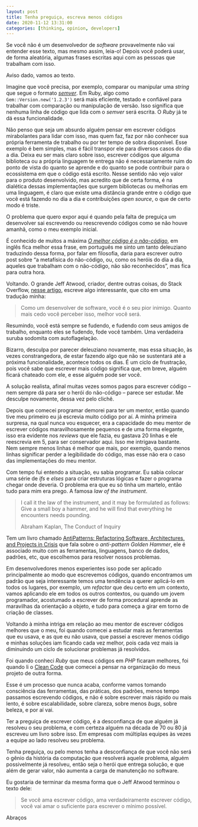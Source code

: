 ```yaml
---
layout: post
title: Tenha preguiça, escreva menos códigos 
date: 2020-11-12 13:31:00
categories: [thinking, opinion, developers]
---
```


Se você não é um desenvolvedor de _software_ provavelmente não vai entender esse texto, mas mesmo assim, leia-o! Depois você poderá usar, de forma aleatória, algumas frases escritas aqui com as pessoas que trabalham com isso.

Aviso dado, vamos ao texto.

Imagine que você precisa, por exemplo, comparar ou manipular uma _string_ que segue o formato [_semver_](https://semver.org). Em Ruby, algo como `Gem::Version.new('1.2.3')` será mais eficiente, testado e confiável para trabalhar com comparação ou manipulação de versão. Isso significa que nenhuma linha de código que lida com o _semver_ será escrita. O _Ruby_ já te dá essa funcionalidade.

Não penso que seja um absurdo alguém pensar em escrever códigos mirabolantes para lidar com isso, mas quem faz, faz por não conhecer sua própria ferramenta de trabalho ou por ter tempo de sobra disponível. Esse exemplo é bem simples, mas é fácil transpor ele para diversos casos do dia a dia. Deixa eu ser mais claro sobre isso, escrever códigos que alguma biblioteca ou a própria linguagem te entrega não é necessariamente ruim do ponto de vista do quanto se aprende e do quanto se pode contribuir para o ecossistema em que o código está escrito. Nesse sentido não vejo valor para o produto desenvolvido, mas acredito que de certa forma, é na dialética dessas implementações que surgem bibliotecas ou melhorias em uma linguagem, é claro que existe uma distância grande entre o código que você está fazendo no dia a dia e contribuições _open source_, o que de certo modo é triste.

O problema que quero expor aqui é quando pela falta de preguiça um desenvolver sai escrevendo ou reescrevendo códigos como se não houve amanhã, como o meu exemplo inicial.

É conhecido de muitos a máxima [_O melhor código é o não-código_](https://blog.codinghorror.com/the-best-code-is-no-code-at-all), em inglês fica melhor essa frase, em português me sinto um tanto deleuziano traduzindo dessa forma, por falar em filosofia, daria para escrever outro post sobre “a metafísica do não-código, ou, como os heróis do dia a dia, aqueles que trabalham com o não-código, não são reconhecidos”, mas fica para outra hora.

Voltando. O grande Jeff Atwood, criador, dentre outras coisas, do Stack Overflow, [nesse artigo](https://blog.codinghorror.com/the-best-code-is-no-code-at-all), escreve algo interessante, que cito em uma tradução minha:

> Como um desenvolver de software, você é o seu pior inimigo. Quanto mais cedo você perceber isso, melhor você será.

Resumindo, você está sempre se fudendo, e fudendo com seus amigos de trabalho, enquanto eles se fudendo, fode você também. Uma verdadeira suruba sodomita com autoflagelação.

Bizarro, desculpa por parecer deleuziano novamente, mas essa situação, às vezes constrangedora, de estar fazendo algo que não se sustentará até a próxima funcionalidade, acontece todos os dias. É um ciclo de frustração, pois você sabe que escrever mais código significa que, em breve, alguém ficará chateado com ele, e esse alguém pode ser você.

A solução realista, afinal muitas vezes somos pagos para escrever código – nem sempre dá para ser o herói do não-código – parece ser estudar. Me desculpe novamente, dessa vez pelo clichê.

Depois que comecei programar demorei para ter um mentor, então quando tive meu primeiro eu já escrevia muito código por aí. A minha primeira surpresa, na qual nunca vou esquecer, era a capacidade do meu mentor de escrever códigos maravilhosamente pequenos e de uma forma elegante, isso era evidente nos _reviews_ que ele fazia, eu gastava 20 linhas e ele reescrevia em 5, para ser conservador aqui. Isso me intrigava bastante. Nem sempre menos linhas é melhor que mais, por exemplo, quando menos linhas significar perder a legibilidade do código, mas esse não era o caso das implementações do meu mentor.

Com tempo fui entendo a situação, eu sabia programar. Eu sabia colocar uma série de _ifs_ e _elses_ para criar estruturas lógicas e fazer o programa chegar onde deveria. O problema era que eu só tinha um martelo, então tudo para mim era prego. A famosa _law of the instrument_.

> I call it the law of the instrument, and it may be formulated as follows: Give a small boy a hammer, and he will find that everything he encounters needs pounding.
> 
> Abraham Kaplan, The Conduct of Inquiry

Tem um livro chamado [AntiPatterns: Refactoring Software, Architectures, and Projects in Crisis](https://amzn.to/2VWZE1J) que fala sobre o _anti-pattern_ _Golden Hammer_, ele é associado muito com as ferramentas, linguagens, banco de dados, padrões, etc, que escolhemos para resolver nossos problemas.

Em desenvolvedores menos experientes isso pode ser aplicado principalmente ao modo que escrevemos códigos, quando encontramos um padrão que seja interessante temos uma tendência a querer aplicá-lo em todos os lugares, por exemplo, um _refactor_ que deu certo em um contexto, vamos aplicando ele em todos os outros contextos, ou quando um jovem programador, acostumado a escrever de forma procedural aprende as maravilhas da orientação a objeto, e tudo para começa a girar em torno de criação de classes.

Voltando à minha intriga em relação ao meu mentor de escrever códigos melhores que o meu, foi quando comecei a estudar mais as ferramentas que eu usava, e as que eu não usava, que passei a escrever menos código e minhas soluções iam ficando cada vez melhor, pois cada vez mais ia diminuindo um ciclo de solucionar problemas já resolvidos.

Foi quando conheci _Ruby_ que meus códigos em _PHP_ ficaram melhores, foi quando li o [Clean Code](https://amzn.to/2PV2T64) que comecei a pensar na organização do meus projeto de outra forma.

Esse é um processo que nunca acaba, conforme vamos tomando consciência das ferramentas, das práticas, dos padrões, menos tempo passamos escrevendo códigos, e não é sobre escrever mais rápido ou mais lento, é sobre escalabilidade, sobre clareza, sobre menos _bugs_, sobre beleza, e por aí vai.

Ter a preguiça de escrever código, é a desconfiança de que alguém já resolveu o seu problema, e com certeza alguém na década de 70 ou 80 já escreveu um livro sobre isso. Em empresas com múltiplas equipes às vezes a equipe ao lado resolveu seu problema.

Tenha preguiça, ou pelo menos tenha a desconfiança de que você não será o gênio da história da computação que resolverá aquele problema, alguém possivelmente já resolveu, então seja o herói que entrega solução, e que além de gerar valor, não aumenta a carga de manutenção no software.

Eu gostaria de terminar da mesma forma que o Jeff Atwood terminou o texto dele:

> Se você ama escrever código, ama verdadeiramente escrever código, você vai amar o suficiente para escrever o mínimo possível.

Abraços
